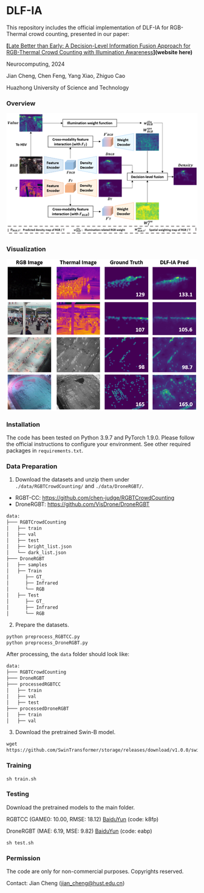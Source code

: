 # DLF-IA

This repository includes the official implementation of DLF-IA for RGB-Thermal crowd counting, presented in our paper:

**[**[Late Better than Early: A Decision-Level Information Fusion Approach for RGB-Thermal Crowd Counting with Illumination Awareness](https://github.com/hustaia/DLF-IA/blob/main)**](website here)**

Neurocomputing, 2024

Jian Cheng, Chen Feng, Yang Xiao, Zhiguo Cao

Huazhong University of Science and Technology

### Overview
<p align="left">
  <img src="pngs/overview.PNG" width="850" title="Overview"/>
</p>

### Visualization
<p align="left">
  <img src="pngs/visualization.PNG" width="650" title="Visualization"/>
</p>

### Installation
The code has been tested on Python 3.9.7 and PyTorch 1.9.0. Please follow the official instructions to configure your environment. See other required packages in `requirements.txt`.

### Data Preparation
1. Download the datasets and unzip them under `./data/RGBTCrowdCounting/` and `./data/DroneRGBT/`. 

- RGBT-CC: https://github.com/chen-judge/RGBTCrowdCounting
- DroneRGBT: https://github.com/VisDrone/DroneRGBT

```
data:
├─── RGBTCrowdCounting
│   ├── train
│   ├── val
│   ├── test
│   ├── bright_list.json
│   └── dark_list.json
├─── DroneRGBT
│   ├── samples
│   ├── Train
│      ├── GT_
│      ├── Infrared
│      └── RGB
│   ├── Test
│      ├── GT_
│      ├── Infrared
│      └── RGB
```

2. Prepare the datasets. 

```
python preprocess_RGBTCC.py
python preprocess_DroneRGBT.py
```

After processing, the `data` folder should look like:

```
data:
├─── RGBTCrowdCounting
├─── DroneRGBT
├─── processedRGBTCC
│   ├── train
│   ├── val
│   ├── test
├─── processedDroneRGBT
│   ├── train
│   ├── val
```

3. Download the pretrained Swin-B model. 

```
wget https://github.com/SwinTransformer/storage/releases/download/v1.0.0/swin_base_patch4_window12_384_22k.pth
```

### Training
```
sh train.sh
```

### Testing
Download the pretrained models to the main folder. 

RGBTCC (GAME0: 10.00, RMSE: 18.12) [BaiduYun](https://pan.baidu.com/s/1-KvisY4PfpW_Uk6DzPw1AA) (code: k8fp) 

DroneRGBT (MAE: 6.19, MSE: 9.82) [BaiduYun](https://pan.baidu.com/s/1_m5ea0GRosB0nW9qRwDxdQ) (code: eabp) 

```
sh test.sh
```

### Permission
The code are only for non-commercial purposes. Copyrights reserved.

Contact: 
Jian Cheng (jian_cheng@hust.edu.cn) 
